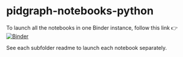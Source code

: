 # pidgraph-notebooks-python

To launch all the notebooks in one Binder instance, follow this link :point_right: [![Binder](https://mybinder.org/badge_logo.svg)](https://mybinder.org/v2/gh/datacite/pidgraph-notebooks-python/master)

See each subfolder readme to launch each notebook separately.
